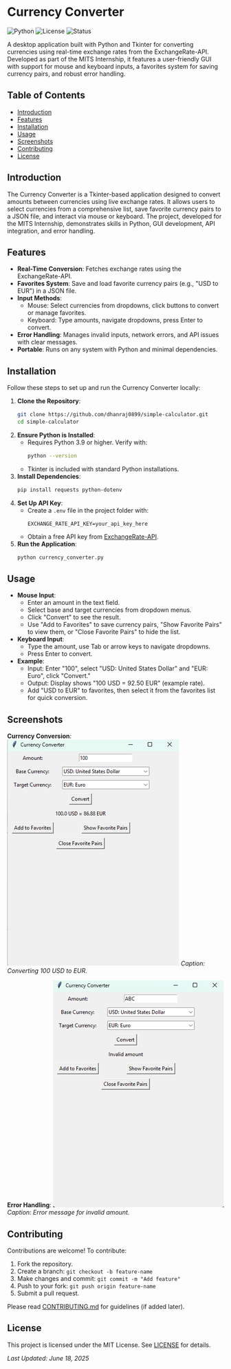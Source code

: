 
# Currency Converter

![Python](https://img.shields.io/badge/python-3.9+-blue.svg)
![License](https://img.shields.io/badge/license-MIT-green.svg)
![Status](https://img.shields.io/badge/status-completed-success.svg)

A desktop application built with Python and Tkinter for converting currencies using real-time exchange rates from the ExchangeRate-API. Developed as part of the MITS Internship, it features a user-friendly GUI with support for mouse and keyboard inputs, a favorites system for saving currency pairs, and robust error handling.

## Table of Contents
- [Introduction](#introduction)
- [Features](#features)
- [Installation](#installation)
- [Usage](#usage)
- [Screenshots](#screenshots)
- [Contributing](#contributing)
- [License](#license)

## Introduction
The Currency Converter is a Tkinter-based application designed to convert amounts between currencies using live exchange rates. It allows users to select currencies from a comprehensive list, save favorite currency pairs to a JSON file, and interact via mouse or keyboard. The project, developed for the MITS Internship, demonstrates skills in Python, GUI development, API integration, and error handling.

## Features
- **Real-Time Conversion**: Fetches exchange rates using the ExchangeRate-API.
- **Favorites System**: Save and load favorite currency pairs (e.g., "USD to EUR") in a JSON file.
- **Input Methods**:
  - Mouse: Select currencies from dropdowns, click buttons to convert or manage favorites.
  - Keyboard: Type amounts, navigate dropdowns, press Enter to convert.
- **Error Handling**: Manages invalid inputs, network errors, and API issues with clear messages.
- **Portable**: Runs on any system with Python and minimal dependencies.

## Installation
Follow these steps to set up and run the Currency Converter locally:

1. **Clone the Repository**:
   ```bash
   git clone https://github.com/dhanraj0899/simple-calculator.git
   cd simple-calculator
   ```
2. **Ensure Python is Installed**:
   - Requires Python 3.9 or higher. Verify with:
     ```bash
     python --version
     ```
   - Tkinter is included with standard Python installations.
3. **Install Dependencies**:
   ```bash
   pip install requests python-dotenv
   ```
4. **Set Up API Key**:
   - Create a `.env` file in the project folder with:
     ```plaintext
     EXCHANGE_RATE_API_KEY=your_api_key_here
     ```
   - Obtain a free API key from [ExchangeRate-API](https://www.exchangerate-api.com).
5. **Run the Application**:
   ```bash
   python currency_converter.py
   ```

## Usage
- **Mouse Input**:
  - Enter an amount in the text field.
  - Select base and target currencies from dropdown menus.
  - Click "Convert" to see the result.
  - Use "Add to Favorites" to save currency pairs, "Show Favorite Pairs" to view them, or "Close Favorite Pairs" to hide the list.
- **Keyboard Input**:
  - Type the amount, use Tab or arrow keys to navigate dropdowns.
  - Press Enter to convert.
- **Example**:
  - Input: Enter "100", select "USD: United States Dollar" and "EUR: Euro", click "Convert."
  - Output: Display shows "100 USD = 92.50 EUR" (example rate).
  - Add "USD to EUR" to favorites, then select it from the favorites list for quick conversion.


## Screenshots
**Currency Conversion**:
![Conversion Screenshot](screenshot_conversion.png)
*Caption: Converting 100 USD to EUR.*



**Error Handling**:
![Error Screenshot](screenshot_error.png)
*Caption: Error message for invalid amount.*


## Contributing
Contributions are welcome! To contribute:
1. Fork the repository.
2. Create a branch: `git checkout -b feature-name`
3. Make changes and commit: `git commit -m "Add feature"`
4. Push to your fork: `git push origin feature-name`
5. Submit a pull request.

Please read [CONTRIBUTING.md](CONTRIBUTING.md) for guidelines (if added later).

## License
This project is licensed under the MIT License. See [LICENSE](LICENSE) for details.

*Last Updated: June 18, 2025*
```
